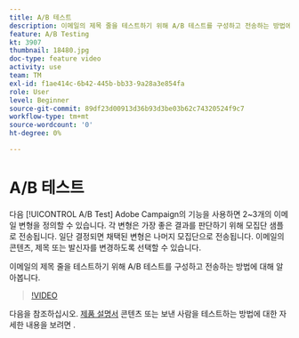 ```yaml
---
title: A/B 테스트
description: 이메일의 제목 줄을 테스트하기 위해 A/B 테스트를 구성하고 전송하는 방법에 대해 알아봅니다.
feature: A/B Testing
kt: 3907
thumbnail: 18480.jpg
doc-type: feature video
activity: use
team: TM
exl-id: f1ae414c-6b42-445b-bb33-9a28a3e854fa
role: User
level: Beginner
source-git-commit: 89df23d00913d36b93d3be03b62c74320524f9c7
workflow-type: tm+mt
source-wordcount: '0'
ht-degree: 0%

---
```


# A/B 테스트

다음 [!UICONTROL A/B Test] Adobe Campaign의 기능을 사용하면 2~3개의 이메일 변형을 정의할 수 있습니다. 각 변형은 가장 좋은 결과를 판단하기 위해 모집단 샘플로 전송됩니다. 일단 결정되면 채택된 변형은 나머지 모집단으로 전송됩니다. 이메일의 콘텐츠, 제목 또는 발신자를 변경하도록 선택할 수 있습니다.

이메일의 제목 줄을 테스트하기 위해 A/B 테스트를 구성하고 전송하는 방법에 대해 알아봅니다.

>[!VIDEO](https://video.tv.adobe.com/v/18480?quality=12&learn=on)

다음을 참조하십시오. [제품 설명서](https://experienceleague.adobe.com/docs/campaign-standard/using/communication-channels/email-messages/designing-an-a-b-test-email.html) 콘텐츠 또는 보낸 사람을 테스트하는 방법에 대한 자세한 내용을 보려면 .
